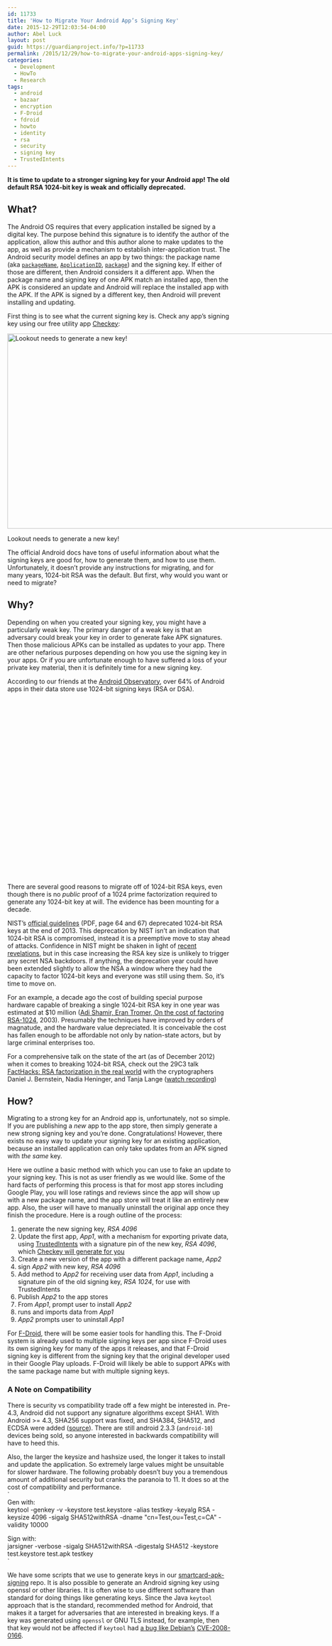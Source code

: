 ```yaml
---
id: 11733
title: 'How to Migrate Your Android App’s Signing Key'
date: 2015-12-29T12:03:54-04:00
author: Abel Luck
layout: post
guid: https://guardianproject.info/?p=11733
permalink: /2015/12/29/how-to-migrate-your-android-apps-signing-key/
categories:
  - Development
  - HowTo
  - Research
tags:
  - android
  - bazaar
  - encryption
  - F-Droid
  - fdroid
  - howto
  - identity
  - rsa
  - security
  - signing key
  - TrustedIntents
---
```

  


**It is time to update to a stronger signing key for your Android app! The old default RSA 1024-bit key is weak and officially deprecated.**

## What?

The Android OS requires that every application installed be signed by a digital key. The purpose behind this signature is to identify the author of the application, allow this author and this author alone to make updates to the app, as well as provide a mechanism to establish inter-application trust. The Android security model defines an app by two things: the package name (aka <a href="https://developer.android.com/reference/android/content/Context.html#getPackageName%28%29" target="_blank"><code>packageName</code></a>, <a href="https://sites.google.com/a/android.com/tools/tech-docs/new-build-system/applicationid-vs-packagename" target="_blank"><code>ApplicationID</code></a>, <a href="https://developer.android.com/guide/topics/manifest/manifest-element.html#package" target="_blank"><code>package</code></a>) and the signing key. If either of those are different, then Android considers it a different app. When the package name and signing key of one APK match an installed app, then the APK is considered an update and Android will replace the installed app with the APK. If the APK is signed by a different key, then Android will prevent installing and updating.

First thing is to see what the current signing key is. Check any app’s signing key using our free utility app <a href="https://play.google.com/store/apps/details?id=info.guardianproject.checkey" target="_blank">Checkey</a>:

<div id="attachment_13170" style="width: 790px" class="wp-caption alignnone">
  <a href="https://guardianproject.info/wp-content/uploads/2015/12/checkey-1.png" rel="attachment wp-att-13170"><img aria-describedby="caption-attachment-13170" src="https://guardianproject.info/wp-content/uploads/2015/12/checkey-1-1024x576.png" alt="Lookout needs to generate a new key!" width="780" height="439" class="size-large wp-image-13170" srcset="https://guardianproject.info/wp-content/uploads/2015/12/checkey-1-1024x576.png 1024w, https://guardianproject.info/wp-content/uploads/2015/12/checkey-1-300x169.png 300w, https://guardianproject.info/wp-content/uploads/2015/12/checkey-1-768x432.png 768w, https://guardianproject.info/wp-content/uploads/2015/12/checkey-1-350x197.png 350w, https://guardianproject.info/wp-content/uploads/2015/12/checkey-1-860x484.png 860w, https://guardianproject.info/wp-content/uploads/2015/12/checkey-1.png 1280w" sizes="(max-width: 780px) 100vw, 780px" /></a>
  
  <p id="caption-attachment-13170" class="wp-caption-text">
    Lookout needs to generate a new key!
  </p>
</div>

The official Android docs have tons of useful information about what the signing keys are good for, how to generate them, and how to use them. Unfortunately, it doesn’t provide any instructions for migrating, and for many years, 1024-bit RSA was the default. But first, why would you want or need to migrate?

## Why?

Depending on when you created your signing key, you might have a particularly weak key. The primary danger of a weak key is that an adversary could break your key in order to generate fake APK signatures. Then those malicious APKs can be installed as updates to your app. There are other nefarious purposes depending on how you use the signing key in your apps. Or if you are unfortunate enough to have suffered a loss of your private key material, then it is definitely time for a new signing key.

According to our friends at the [Android Observatory](https://androidobservatory.org/stats "Android Observatory"), over 64% of Android apps in their data store use 1024-bit signing keys (RSA or DSA).

<div id="visualization" style="width: 600px; height: 400px;">
</div>

There are several good reasons to migrate off of 1024-bit RSA keys, even though there is no _public_ proof of a 1024 prime factorization required to generate any 1024-bit key at will. The evidence has been mounting for a decade.

NIST’s [official guidelines](http://csrc.nist.gov/publications/nistpubs/800-57/sp800-57_part1_rev3_general.pdf) (PDF, page 64 and 67) deprecated 1024-bit RSA keys at the end of 2013. This deprecation by NIST isn’t an indication that 1024-bit RSA is compromised, instead it is a preemptive move to stay ahead of attacks. Confidence in NIST might be shaken in light of [recent revelations](http://blog.cryptographyengineering.com/2013/09/on-nsa.html), but in this case increasing the RSA key size is unlikely to trigger any secret NSA backdoors. If anything, the deprecation year could have been extended slightly to allow the NSA a window where they had the capacity to factor 1024-bit keys and everyone was still using them. So, it’s time to move on.

For an example, a decade ago the cost of building special purpose hardware capable of breaking a single 1024-bit RSA key in one year was estimated at $10 million ([Adi Shamir, Eran Tromer, On the cost of factoring RSA-1024](http://tau.ac.il/~tromer/papers/cbtwirl.pdf), 2003). Presumably the techniques have improved by orders of magnatude, and the hardware value depreciated. It is conceivable the cost has fallen enough to be affordable not only by nation-state actors, but by large criminal enterprises too. 

For a comprehensive talk on the state of the art (as of December 2012) when it comes to breaking 1024-bit RSA, check out the 29C3 talk [FactHacks: RSA factorization in the real world](http://events.ccc.de/congress/2012/Fahrplan/events/5275.en.html "FactHacks: RSA factorization in the real world") with the cryptographers Daniel J. Bernstein, Nadia Heninger, and Tanja Lange ([watch recording](http://events.ccc.de/congress/2012/wiki/Documentation#Recordings "29C3 Recordings"))

## How?

Migrating to a strong key for an Android app is, unfortunately, not so simple. If you are publishing a _new_ app to the app store, then simply generate a new strong signing key and you’re done. Congratulations! However, there exists no easy way to update your signing key for an existing application, because an installed application can only take updates from an APK signed with _the same_ key. 

Here we outline a basic method with which you can use to fake an update to your signing key. This is not as user friendly as we would like. Some of the hard facts of performing this process is that for most app stores including Google Play, you will lose ratings and reviews since the app will show up with a new package name, and the app store will treat it like an entirely new app. Also, the user will have to manually uninstall the original app once they finish the procedure. Here is a rough outline of the process:

  1. generate the new signing key, _RSA 4096_
  2. Update the first app, _App1_, with a mechanism for exporting private data, using <a href="https://github.com/guardianproject/TrustedIntents" target="_blank">TrustedIntents</a> with a signature pin of the new key, _RSA 4096_, which <a href="https://guardianproject.info/2014/07/30/introducing-trustedintents-for-android/" target="_blank">Checkey will generate for you</a>
  3. Create a new version of the app with a different package name, _App2_
  4. sign _App2_ with new key, _RSA 4096_
  5. Add method to _App2_ for receiving user data from _App1_, including a signature pin of the old signing key, _RSA 1024_, for use with TrustedIntents
  6. Publish _App2_ to the app stores
  7. From _App1_, prompt user to install _App2_
  8. runs and imports data from _App1_
  9. _App2_ prompts user to uninstall _App1_

For <a href="https://f-droid.org" target="_blank">F-Droid</a>, there will be some easier tools for handling this. The F-Droid system is already used to multiple signing keys per app since F-Droid uses its own signing key for many of the apps it releases, and that F-Droid signing key is different from the signing key that the original developer used in their Google Play uploads. F-Droid will likely be able to support APKs with the same package name but with multiple signing keys.

### A Note on Compatibility

There is security vs compatibility trade off a few might be interested in. Pre-4.3, Android did not support any signature algorithms except SHA1. With Android >= 4.3, SHA256 support was fixed, and SHA384, SHA512, and ECDSA were added ([source](https://code.google.com/p/android/issues/detail?id=38321)). There are still android 2.3.3 (`android-10`) devices being sold, so anyone interested in backwards compatibility will have to heed this.

Also, the larger the keysize and hashsize used, the longer it takes to install and update the application. So extremely large values might be unsuitable for slower hardware. The following probably doesn’t buy you a tremendous amount of additional security but cranks the paranoia to 11. It does so at the cost of compatibility and performance.  
`<br />
Gen with:<br />
  keytool -genkey -v -keystore test.keystore -alias testkey -keyalg RSA -keysize 4096 -sigalg SHA512withRSA -dname "cn=Test,ou=Test,c=CA" -validity 10000</p>
<p>Sign with:<br />
  jarsigner -verbose -sigalg SHA512withRSA -digestalg SHA512 -keystore test.keystore test.apk testkey<br />
` 

We have some scripts that we use to generate keys in our <a href="https://github.com/guardianproject/smartcard-apk-signing" target="_blank">smartcard-apk-signing</a> repo. It is also possible to generate an Android signing key using openssl or other libraries. It is often wise to use different software than standard for doing things like generating keys. Since the Java `keytool` approach that is the standard, recommended method for Android, that makes it a target for adversaries that are interested in breaking keys. If a key was generated using `openssl` or GNU TLS instead, for example, then that key would not be affected if `keytool` had <a href="https://freedom-to-tinker.com/blog/kroll/software-transparency-debian-openssl-bug/" target="_blank">a bug like Debian’s</a> <a href="https://security-tracker.debian.org/tracker/CVE-2008-0166" target="_blank">CVE-2008-0166</a>.